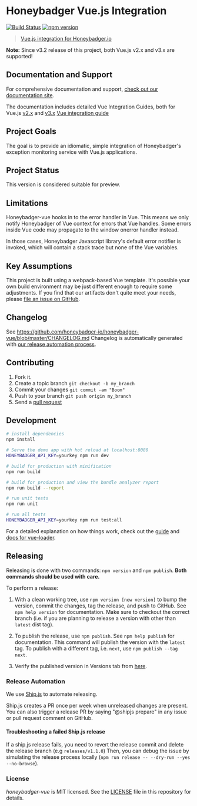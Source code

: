 # Honeybadger Vue.js Integration
[![Build Status](https://img.shields.io/endpoint.svg?url=https%3A%2F%2Factions-badge.atrox.dev%2Fhoneybadger-io%2Fhoneybadger-vue%2Fbadge&style=flat)](https://actions-badge.atrox.dev/honeybadger-io/honeybadger-vue/goto)
[![npm version](https://badge.fury.io/js/%40honeybadger-io%2Fvue.svg)](https://badge.fury.io/js/%40honeybadger-io%2Fvue)
> [Vue.js integration for Honeybadger.io](https://www.honeybadger.io/for/javascript/?utm_source=github&utm_medium=readme&utm_campaign=vue&utm_content=Vue.js+integration+for+Honeybadger.io)

**Note:** Since v3.2 release of this project, both Vue.js v2.x and v3.x are supported!

## Documentation and Support

For comprehensive documentation and support, [check out our documentation site](https://docs.honeybadger.io/lib/javascript/index.html).

The documentation includes detailed Vue Integration Guides, both for Vue.js [v2.x](https://docs.honeybadger.io/lib/javascript/integration/vue2.html) and [v3.x](https://docs.honeybadger.io/lib/javascript/integration/vue3.html) [Vue integration guide]()

## Project Goals

The goal is to provide an idiomatic, simple integration of Honeybadger's
exception monitoring service with Vue.js applications.

## Project Status

This version is considered suitable for preview.

## Limitations

Honeybadger-vue hooks in to the error handler in Vue. This means we only
notify Honeybadger of Vue context for errors that Vue handles. Some
errors inside Vue code may propagate to the window onerror handler
instead.

In those cases, Honeybadger Javascript library's default error notifier
is invoked, which will contain a stack trace but none of the Vue
variables.

## Key Assumptions

This project is built using a webpack-based Vue template. It's possible
your own build environment may be just different enough to require some
adjustments. If you find that our artifacts don't quite meet your needs,
please [file an issue on GitHub](https://github.com/honeybadger-io/honeybadger-vue/issues).

## Changelog

See https://github.com/honeybadger-io/honeybadger-vue/blob/master/CHANGELOG.md
Changelog is automatically generated with [our release automation process](#release-automation).

## Contributing

1. Fork it.
2. Create a topic branch `git checkout -b my_branch`
3. Commit your changes `git commit -am "Boom"`
3. Push to your branch `git push origin my_branch`
4. Send a [pull request](https://github.com/honeybadger-io/honeybadger-vue/pulls)

## Development

``` bash
# install dependencies
npm install

# Serve the demo app with hot reload at localhost:8080
HONEYBADGER_API_KEY=yourkey npm run dev

# build for production with minification
npm run build

# build for production and view the bundle analyzer report
npm run build --report

# run unit tests
npm run unit

# run all tests
HONEYBADGER_API_KEY=yourkey npm run test:all
```

For a detailed explanation on how things work, check out the [guide](http://vuejs-templates.github.io/webpack/) and [docs for vue-loader](http://vuejs.github.io/vue-loader).

## Releasing

Releasing is done with two commands: `npm version` and `npm publish`. **Both
commands should be used with care.**

To perform a release:

1. With a clean working tree, use `npm version [new version]` to bump the version, commit the
   changes, tag the release, and push to GitHub. See `npm help version` for
   documentation. Make sure to checkout the correct branch (i.e. if you are planning to release a version with other than `latest` dist tag).


2. To publish the release, use `npm publish`. See `npm help publish` for
   documentation. This command will publish the version with the `latest` tag. To publish with a different tag, i.e. `next`, use `npm publish --tag next`.


3. Verify the published version in Versions tab from [here](https://www.npmjs.com/package/@honeybadger-io/vue).

### Release Automation

We use [Ship.js](https://github.com/algolia/shipjs) to automate releasing.

Ship.js creates a PR once per week when unreleased changes are present. You can also trigger a release PR by saying "@shipjs prepare" in any issue or pull request comment on GitHub.

#### Troubleshooting a failed Ship.js release

If a ship.js release fails, you need to revert the release commit and delete the release branch (e.g `releases/v1.1.0`)
Then, you can debug the issue by simulating the release process locally (`npm run release -- --dry-run --yes --no-browse`).

### License

*honeybadger-vue* is MIT licensed. See the [LICENSE](https://raw.github.com/honeybadger-io/honeybadger-vue/master/LICENSE) file in this repository for details.
